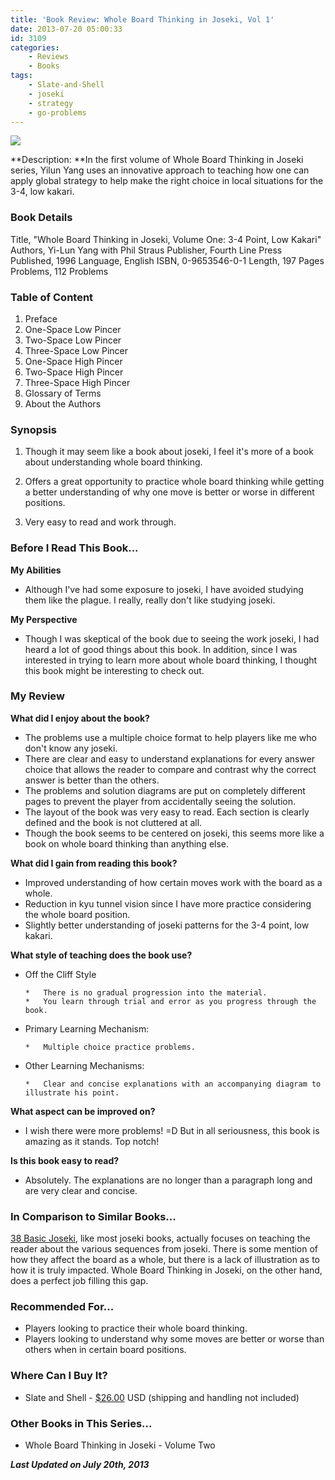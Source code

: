 ```yaml
---
title: 'Book Review: Whole Board Thinking in Joseki, Vol 1'
date: 2013-07-20 05:00:33
id: 3109
categories:
	- Reviews
	- Books
tags:
	- Slate-and-Shell
	- joseki
	- strategy
	- go-problems
---
```


![](/images/2013/06/wholeboardjosekiv1cover.jpg)

**Description: **In the first volume of Whole Board Thinking in Joseki series, Yilun Yang uses an innovative approach to teaching how one can apply global strategy to help make the right choice in local situations for the 3-4, low kakari.

<!--more-->

### Book Details

Title, "Whole Board Thinking in Joseki, Volume One: 3-4 Point, Low Kakari"
Authors, Yi-Lun Yang with Phil Straus
Publisher, Fourth Line Press
Published, 1996
Language, English
ISBN, 0-9653546-0-1
Length, 197 Pages
Problems, 112 Problems

### Table of Content

1.  Preface
2.  One-Space Low Pincer
3.  Two-Space Low Pincer
4.  Three-Space Low Pincer
5.  One-Space High Pincer
6.  Two-Space High Pincer
7.  Three-Space High Pincer
8.  Glossary of Terms
9.  About the Authors

### Synopsis

1.  Though it may seem like a book about joseki, I feel it's more of a book about understanding whole board thinking.

2.  Offers a great opportunity to practice whole board thinking while getting a better understanding of why one move is better or worse in different positions.

3.  Very easy to read and work through.

### Before I Read This Book...

**My Abilities**

*   Although I've had some exposure to joseki, I have avoided studying them like the plague. I really, really don't like studying joseki.

**My Perspective**

*   Though I was skeptical of the book due to seeing the work joseki, I had heard a lot of good things about this book. In addition, since I was interested in trying to learn more about whole board thinking, I thought this book might be interesting to check out.


### My Review

**What did I enjoy about the book?**

*   The problems use a multiple choice format to help players like me who don't know any joseki.
*   There are clear and easy to understand explanations for every answer choice that allows the reader to compare and contrast why the correct answer is better than the others.
*   The problems and solution diagrams are put on completely different pages to prevent the player from accidentally seeing the solution.
*   The layout of the book was very easy to read. Each section is clearly defined and the book is not cluttered at all.
*   Though the book seems to be centered on joseki, this seems more like a book on whole board thinking than anything else.

**What did I gain from reading this book?**

*   Improved understanding of how certain moves work with the board as a whole.
*   Reduction in kyu tunnel vision since I have more practice considering the whole board position.
*   Slightly better understanding of joseki patterns for the 3-4 point, low kakari.

**What style of teaching does the book use?**

*   Off the Cliff Style

		*   There is no gradual progression into the material.
		*   You learn through trial and error as you progress through the book.

*   Primary Learning Mechanism:

		*   Multiple choice practice problems.

*   Other Learning Mechanisms:

		*   Clear and concise explanations with an accompanying diagram to illustrate his point.

**What aspect can be improved on?**

*   I wish there were more problems! =D But in all seriousness, this book is amazing as it stands. Top notch!

**Is this book easy to read?**

*   Absolutely. The explanations are no longer than a paragraph long and are very clear and concise.


### In Comparison to Similar Books...

[38 Basic Joseki](http://www.bengozen.com/book-review-38-basic-joseki/ "Book Review: 38 Basic Joseki"), like most joseki books, actually focuses on teaching the reader about the various sequences from joseki. There is some mention of how they affect the board as a whole, but there is a lack of illustration as to how it is truly impacted. Whole Board Thinking in Joseki, on the other hand, does a perfect job filling this gap.

### Recommended For...

*   Players looking to practice their whole board thinking.
*   Players looking to understand why some moves are better or worse than others when in certain board positions.

### Where Can I Buy It?

*   Slate and Shell - [$26.00](http://www.slateandshell.com/SSYY002.html "Slate and Shell Purchase Link") USD (shipping and handling not included)

### Other Books in This Series...

*   Whole Board Thinking in Joseki - Volume Two

_**Last Updated on July 20th, 2013**_
